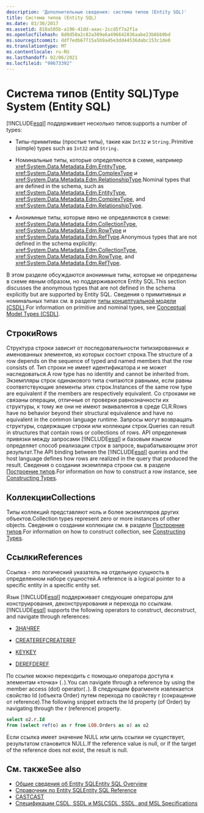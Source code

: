 ```yaml
---
description: 'Дополнительные сведения: система типов (Entity SQL)'
title: Система типов (Entity SQL)
ms.date: 03/30/2017
ms.assetid: 818a505b-a196-41dd-aaac-2ccd5f7a2f1a
ms.openlocfilehash: 8d0d50a2c82a309a6a496642836aabe23b6bb9bd
ms.sourcegitcommit: ddf7edb67715a5b9a45e3dd44536dabc153c1de0
ms.translationtype: MT
ms.contentlocale: ru-RU
ms.lasthandoff: 02/06/2021
ms.locfileid: "99673392"
---
```

# <a name="type-system-entity-sql"></a><span data-ttu-id="1873b-103">Система типов (Entity SQL)</span><span class="sxs-lookup"><span data-stu-id="1873b-103">Type System (Entity SQL)</span></span>

[!INCLUDE[esql](../../../../../../includes/esql-md.md)] <span data-ttu-id="1873b-104">поддерживает несколько типов:</span><span class="sxs-lookup"><span data-stu-id="1873b-104">supports a number of types:</span></span>  
  
- <span data-ttu-id="1873b-105">Типы-примитивы (простые типы), такие как `Int32` и `String.`</span><span class="sxs-lookup"><span data-stu-id="1873b-105">Primitive (simple) types such as `Int32` and `String.`</span></span>  
  
- <span data-ttu-id="1873b-106">Номинальные типы, которые определяются в схеме, например <xref:System.Data.Metadata.Edm.EntityType>, <xref:System.Data.Metadata.Edm.ComplexType> и <xref:System.Data.Metadata.Edm.RelationshipType>.</span><span class="sxs-lookup"><span data-stu-id="1873b-106">Nominal types that are defined in the schema, such as <xref:System.Data.Metadata.Edm.EntityType>, <xref:System.Data.Metadata.Edm.ComplexType>, and <xref:System.Data.Metadata.Edm.RelationshipType>.</span></span>  
  
- <span data-ttu-id="1873b-107">Анонимные типы, которые явно не определяются в схеме: <xref:System.Data.Metadata.Edm.CollectionType>, <xref:System.Data.Metadata.Edm.RowType> и <xref:System.Data.Metadata.Edm.RefType>.</span><span class="sxs-lookup"><span data-stu-id="1873b-107">Anonymous types that are not defined in the schema explicitly: <xref:System.Data.Metadata.Edm.CollectionType>, <xref:System.Data.Metadata.Edm.RowType>, and <xref:System.Data.Metadata.Edm.RefType>.</span></span>  
  
 <span data-ttu-id="1873b-108">В этом разделе обсуждаются анонимные типы, которые не определены в схеме явным образом, но поддерживаются Entity SQL.</span><span class="sxs-lookup"><span data-stu-id="1873b-108">This section discusses the anonymous types that are not defined in the schema explicitly but are supported by Entity SQL.</span></span> <span data-ttu-id="1873b-109">Сведения о примитивных и номинальных типах см. в разделе [типы концептуальной модели (CSDL)](/ef/ef6/modeling/designer/advanced/edmx/csdl-spec#conceptual-model-types-csdl).</span><span class="sxs-lookup"><span data-stu-id="1873b-109">For information on primitive and nominal types, see [Conceptual Model Types (CSDL)](/ef/ef6/modeling/designer/advanced/edmx/csdl-spec#conceptual-model-types-csdl).</span></span>  
  
## <a name="rows"></a><span data-ttu-id="1873b-110">Строки</span><span class="sxs-lookup"><span data-stu-id="1873b-110">Rows</span></span>  

 <span data-ttu-id="1873b-111">Структура строки зависит от последовательности типизированных и именованных элементов, из которых состоит строка.</span><span class="sxs-lookup"><span data-stu-id="1873b-111">The structure of a row depends on the sequence of typed and named members that the row consists of.</span></span> <span data-ttu-id="1873b-112">Тип строки не имеет идентификатора и не может наследоваться.</span><span class="sxs-lookup"><span data-stu-id="1873b-112">A row type has no identity and cannot be inherited from.</span></span> <span data-ttu-id="1873b-113">Экземпляры строк одинакового типа считаются равными, если равны соответствующие элементы этих строк.</span><span class="sxs-lookup"><span data-stu-id="1873b-113">Instances of the same row type are equivalent if the members are respectively equivalent.</span></span> <span data-ttu-id="1873b-114">Со строками не связаны операции, отличные от проверки равнозначности их структуры, к тому же они не имеют эквивалентов в среде CLR.</span><span class="sxs-lookup"><span data-stu-id="1873b-114">Rows have no behavior beyond their structural equivalence and have no equivalent in the common language runtime.</span></span> <span data-ttu-id="1873b-115">Запросы могут возвращать структуры, содержащие строки или коллекции строк.</span><span class="sxs-lookup"><span data-stu-id="1873b-115">Queries can result in structures that contain rows or collections of rows.</span></span> <span data-ttu-id="1873b-116">API определения привязки между запросами [!INCLUDE[esql](../../../../../../includes/esql-md.md)] и базовым языком определяет способ реализации строк в запросе, вырабатывающем этот результат.</span><span class="sxs-lookup"><span data-stu-id="1873b-116">The API binding between the [!INCLUDE[esql](../../../../../../includes/esql-md.md)] queries and the host language defines how rows are realized in the query that produced the result.</span></span> <span data-ttu-id="1873b-117">Сведения о создании экземпляра строки см. в разделе [Построение типов](constructing-types-entity-sql.md).</span><span class="sxs-lookup"><span data-stu-id="1873b-117">For information on how to construct a row instance, see [Constructing Types](constructing-types-entity-sql.md).</span></span>  
  
## <a name="collections"></a><span data-ttu-id="1873b-118">Коллекции</span><span class="sxs-lookup"><span data-stu-id="1873b-118">Collections</span></span>  

 <span data-ttu-id="1873b-119">Типы коллекций представляют ноль и более экземпляров других объектов.</span><span class="sxs-lookup"><span data-stu-id="1873b-119">Collection types represent zero or more instances of other objects.</span></span> <span data-ttu-id="1873b-120">Сведения о создании коллекции см. в разделе [Построение типов](constructing-types-entity-sql.md).</span><span class="sxs-lookup"><span data-stu-id="1873b-120">For information on how to construct collection, see [Constructing Types](constructing-types-entity-sql.md).</span></span>  
  
## <a name="references"></a><span data-ttu-id="1873b-121">Ссылки</span><span class="sxs-lookup"><span data-stu-id="1873b-121">References</span></span>  

 <span data-ttu-id="1873b-122">Ссылка - это логический указатель на отдельную сущность в определенном наборе сущностей.</span><span class="sxs-lookup"><span data-stu-id="1873b-122">A reference is a logical pointer to a specific entity in a specific entity set.</span></span>  
  
 <span data-ttu-id="1873b-123">Язык [!INCLUDE[esql](../../../../../../includes/esql-md.md)] поддерживает следующие операторы для конструирования, деконструирования и перехода по ссылкам.</span><span class="sxs-lookup"><span data-stu-id="1873b-123">[!INCLUDE[esql](../../../../../../includes/esql-md.md)] supports the following operators to construct, deconstruct, and navigate through references:</span></span>  
  
- [<span data-ttu-id="1873b-124">ЗНАЧ</span><span class="sxs-lookup"><span data-stu-id="1873b-124">REF</span></span>](ref-entity-sql.md)  
  
- [<span data-ttu-id="1873b-125">CREATEREF</span><span class="sxs-lookup"><span data-stu-id="1873b-125">CREATEREF</span></span>](createref-entity-sql.md)  
  
- [<span data-ttu-id="1873b-126">KEY</span><span class="sxs-lookup"><span data-stu-id="1873b-126">KEY</span></span>](key-entity-sql.md)  
  
- [<span data-ttu-id="1873b-127">DEREF</span><span class="sxs-lookup"><span data-stu-id="1873b-127">DEREF</span></span>](deref-entity-sql.md)  
  
 <span data-ttu-id="1873b-128">По ссылке можно переходить с помощью оператора доступа к элементам «точка» (`.`).</span><span class="sxs-lookup"><span data-stu-id="1873b-128">You can navigate through a reference by using the member access (dot) operator(`.`).</span></span> <span data-ttu-id="1873b-129">В следующем фрагменте извлекается свойство Id (объекта Order) путем перехода по свойству r (сокращение от reference).</span><span class="sxs-lookup"><span data-stu-id="1873b-129">The following snippet extracts the Id property (of Order) by navigating through the r (reference) property.</span></span>  
  
```sql  
select o2.r.Id
from (select ref(o) as r from LOB.Orders as o) as o2
```  
  
 <span data-ttu-id="1873b-130">Если ссылка имеет значение NULL или цель ссылки не существует, результатом становится NULL.</span><span class="sxs-lookup"><span data-stu-id="1873b-130">If the reference value is null, or if the target of the reference does not exist, the result is null.</span></span>  
  
## <a name="see-also"></a><span data-ttu-id="1873b-131">См. также</span><span class="sxs-lookup"><span data-stu-id="1873b-131">See also</span></span>

- [<span data-ttu-id="1873b-132">Общие сведения об Entity SQL</span><span class="sxs-lookup"><span data-stu-id="1873b-132">Entity SQL Overview</span></span>](entity-sql-overview.md)
- [<span data-ttu-id="1873b-133">Справочник по Entity SQL</span><span class="sxs-lookup"><span data-stu-id="1873b-133">Entity SQL Reference</span></span>](entity-sql-reference.md)
- [<span data-ttu-id="1873b-134">CAST</span><span class="sxs-lookup"><span data-stu-id="1873b-134">CAST</span></span>](cast-entity-sql.md)
- [<span data-ttu-id="1873b-135">Спецификации CSDL, SSDL и MSL</span><span class="sxs-lookup"><span data-stu-id="1873b-135">CSDL, SSDL, and MSL Specifications</span></span>](/ef/ef6/modeling/designer/advanced/edmx/csdl-spec)
